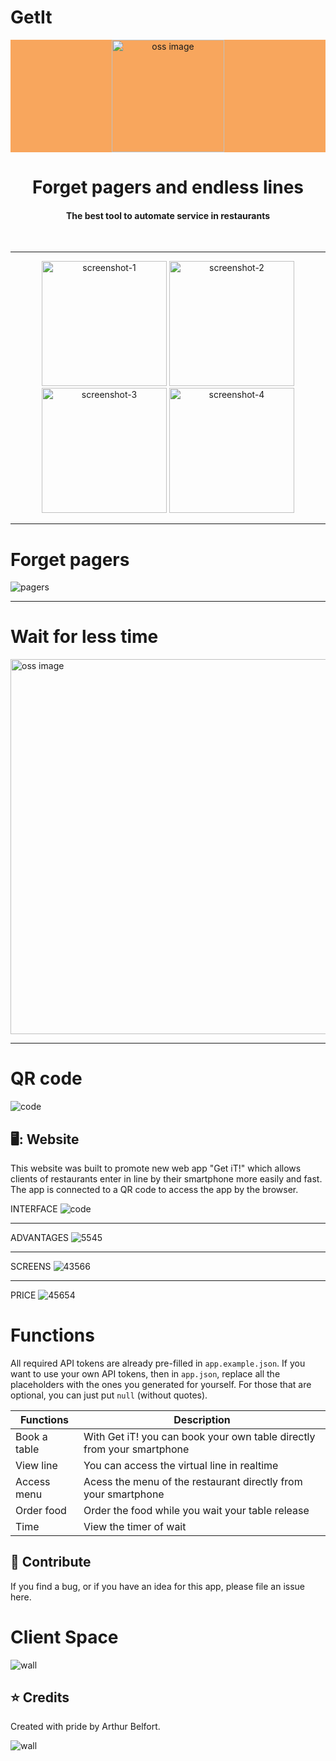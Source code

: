 # GetIt


<p align="center" style="background-color: #F8A65D;">
    <img alt="oss image" src="https://github.com/Arthur756/GetIt/blob/5cc11bcb49173b91913cf1102cd106bc15dc4dbe/LOGO-GETiT-PNG.png" width="180px">
    <h1 align="center">Forget pagers and endless lines</h1>
</p>
<h4 align="center">The best tool to automate service in restaurants </h4>

<br />

---

<p align="center">
  <img src="https://github.com/Arthur756/GetIt/blob/5cc11bcb49173b91913cf1102cd106bc15dc4dbe/iPhone%20X-XS-11%20Pro%20%E2%80%93%207.jpg" alt="screenshot-1" width="200">
  <img src="https://github.com/Arthur756/GetIt/blob/5cc11bcb49173b91913cf1102cd106bc15dc4dbe/IPHONE-LIST-GETiT.png" alt="screenshot-2" width="200">
  <img src="https://github.com/Arthur756/GetIt/blob/5cc11bcb49173b91913cf1102cd106bc15dc4dbe/GETiT-MESAPRONTA.png" alt="screenshot-3" width="200">
  <img src="https://github.com/Arthur756/GetIt/blob/3b583f161c06d741dbfb0adc6509c17a524f4742/GETiT-LOGINSCREEN-PNG.png" alt="screenshot-4" width="200">
</p>

---

# Forget pagers

![pagers](https://github.com/Arthur756/GetIt/blob/5cc11bcb49173b91913cf1102cd106bc15dc4dbe/NO%20PAGER-SYMBOL.png)


---

# Wait for less time

<img alt="oss image" src="https://github.com/Arthur756/GetIt/blob/3b583f161c06d741dbfb0adc6509c17a524f4742/5233.jpg" width="600px">


---

# QR code

![code](https://github.com/Arthur756/GetIt/blob/5cc11bcb49173b91913cf1102cd106bc15dc4dbe/GETiT-QRCODE-BOARD.png)


## 🖥️: Website

This website was built to promote new web app "Get iT!" which allows clients of restaurants enter in line by their smartphone more easily and fast. The app is connected to a QR code to access the app by the browser.

INTERFACE
![code](https://github.com/Arthur756/GetIt/blob/1272157adb2e16bdc00cc1220d47db9201d52ead/Captura%20de%20Tela%20(84)_edited.jpg)

---
ADVANTAGES
![5545](https://github.com/Arthur756/GetIt/blob/1272157adb2e16bdc00cc1220d47db9201d52ead/Captura%20de%20Tela%20(86)_edited.jpg)

---
SCREENS
![43566](https://github.com/Arthur756/GetIt/blob/1272157adb2e16bdc00cc1220d47db9201d52ead/Captura%20de%20Tela%20(87)_edited.jpg)

---
PRICE
![45654](https://github.com/Arthur756/GetIt/blob/1272157adb2e16bdc00cc1220d47db9201d52ead/Captura%20de%20Tela%20(88)_edited.jpg)


# Functions

All required API tokens are already pre-filled in `app.example.json`. If you want to use your own API tokens, then in `app.json`, replace all the placeholders with the ones you generated for yourself. For those that are optional, you can just put `null` (without quotes).

| Functions                | Description                                                    | 
| ------------------------ | -------------------------------------------------------------- |
| Book a table             | With Get iT! you can book your own table directly from your smartphone     |
| View line | You can access the virtual line in realtime                                        |
| Access menu     | Acess the menu of the restaurant directly from your smartphone |
| Order food | Order the food while you wait your table release  |
| Time     | View the timer of wait                                             |

## :raising_hand: Contribute

If you find a bug, or if you have an idea for this app, please file an issue here.


# Client Space

![wall](https://github.com/Arthur756/GetIt/blob/5cc11bcb49173b91913cf1102cd106bc15dc4dbe/Prancheta%201%20%E2%80%93%2012.jpg)

## :star: Credits

Created with pride by Arthur Belfort.

![wall](https://github.com/Arthur756/GetIt/blob/5cc11bcb49173b91913cf1102cd106bc15dc4dbe/WALLPAPER%20GET%20IT!.jpg)

